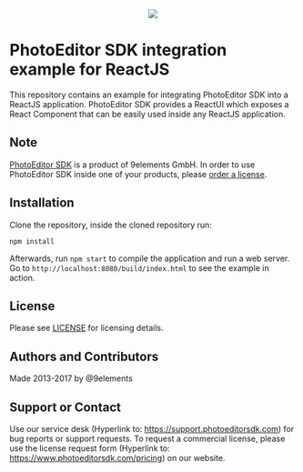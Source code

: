 <p align="center">
  <img src="http://static.photoeditorsdk.com/logo.png" />
</p>

# PhotoEditor SDK integration example for ReactJS

This repository contains an example for integrating PhotoEditor SDK into a ReactJS application.
PhotoEditor SDK provides a ReactUI which exposes a React Component that can be easily used inside
any ReactJS application.

## Note

[PhotoEditor SDK](https://www.photoeditorsdk.com/?utm_campaign=Projects&utm_source=Github&utm_medium=Side_Projects&utm_content=React-Demo)
is a product of 9elements GmbH. In order to use PhotoEditor SDK inside one of your products, please
[order a license](https://www.photoeditorsdk.com/pricing#contact/?utm_campaign=Projects&utm_source=Github&utm_medium=Side_Projects&utm_content=React-Demo).

## Installation

Clone the repository, inside the cloned repository run:

`npm install`

Afterwards, run `npm start` to compile the application and run a web server. Go to
`http://localhost:8080/build/index.html` to see the example in action.

## License

Please see [LICENSE](https://github.com/imgly/pesdk-html5-rails/blob/master/LICENSE.md) for licensing details.

## Authors and Contributors

Made 2013-2017 by @9elements

## Support or Contact

Use our service desk (Hyperlink to: https://support.photoeditorsdk.com) for bug reports or support requests. To request a commercial license, please use the license request form (Hyperlink to: https://www.photoeditorsdk.com/pricing) on our website.

